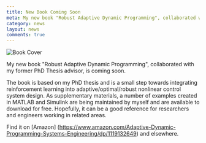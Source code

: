 ```yaml
---
title: New Book Coming Soon
meta: My new book "Robust Adaptive Dynamic Programming", collaborated with my former PhD Thesis advisor, is coming soon.
category: news
layout: news
comments: true
---
```


![Book Cover](http://media.wiley.com/product_data/coverImage300/49/11191326/1119132649.jpg)

My new book "Robust Adaptive Dynamic Programming", collaborated with my former PhD Thesis advisor, is coming soon.

The book is based on my PhD thesis and is a small step towards integrating reinforcement learning into adaptive/optimal/robust nonlinear control system design. As supplementary materials, a number of examples created in MATLAB and Simulink are being maintained by myself and are available to download for free. Hopefully, it can be a good reference for researchers and engineers working in related areas.

Find it on
[Amazon] (https://www.amazon.com/Adaptive-Dynamic-Programming-Systems-Engineering/dp/1119132649) and elsewhere.
